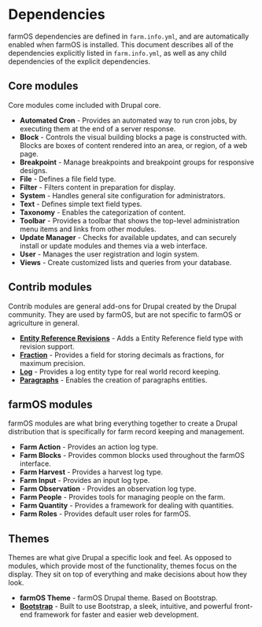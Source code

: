 # Dependencies

farmOS dependencies are defined in `farm.info.yml`, and are automatically
enabled when farmOS is installed. This document describes all of the
dependencies explicitly listed in `farm.info.yml`, as well as any child
dependencies of the explicit dependencies.

## Core modules

Core modules come included with Drupal core.

* **Automated Cron** - Provides an automated way to run cron jobs, by executing
  them at the end of a server response.
* **Block** - Controls the visual building blocks a page is constructed with.
  Blocks are boxes of content rendered into an area, or region, of a web page.
* **Breakpoint** - Manage breakpoints and breakpoint groups for responsive
  designs.
* **File** - Defines a file field type.
* **Filter** - Filters content in preparation for display.
* **System** - Handles general site configuration for administrators.
* **Text** - Defines simple text field types.
* **Taxonomy** - Enables the categorization of content.
* **Toolbar** - Provides a toolbar that shows the top-level administration menu
  items and links from other modules.
* **Update Manager** - Checks for available updates, and can securely install
  or update modules and themes via a web interface.
* **User** - Manages the user registration and login system.
* **Views** - Create customized lists and queries from your database.

## Contrib modules

Contrib modules are general add-ons for Drupal created by the Drupal community.
They are used by farmOS, but are not specific to farmOS or agriculture in
general.

* **[Entity Reference Revisions](https://www.drupal.org/project/Entity_reference_revisions)** -
  Adds a Entity Reference field type with revision support.
* **[Fraction](https://www.drupal.org/project/fraction)** - Provides a field
  for storing decimals as fractions, for maximum precision.
* **[Log](https://www.drupal.org/project/log)** - Provides a log entity type
  for real world record keeping.
* **[Paragraphs](https://www.drupal.org/project/paragraphs)** - Enables the
  creation of paragraphs entities.

## farmOS modules

farmOS modules are what bring everything together to create a Drupal
distribution that is specifically for farm record keeping and management.

* **Farm Action** - Provides an action log type.
* **Farm Blocks** - Provides common blocks used throughout the farmOS
  interface.
* **Farm Harvest** - Provides a harvest log type.
* **Farm Input** - Provides an input log type.
* **Farm Observation** - Provides an observation log type.
* **Farm People** - Provides tools for managing people on the farm.
* **Farm Quantity** - Provides a framework for dealing with quantities.
* **Farm Roles** - Provides default user roles for farmOS.

## Themes

Themes are what give Drupal a specific look and feel. As opposed to modules,
which provide most of the functionality, themes focus on the display. They sit
on top of everything and make decisions about how they look.

* **farmOS Theme** - farmOS Drupal theme. Based on Bootstrap.
* **[Bootstrap](https://www.drupal.org/project/bootstrap)** - Built to use
Bootstrap, a sleek, intuitive, and powerful front-end framework for faster and
easier web development.
